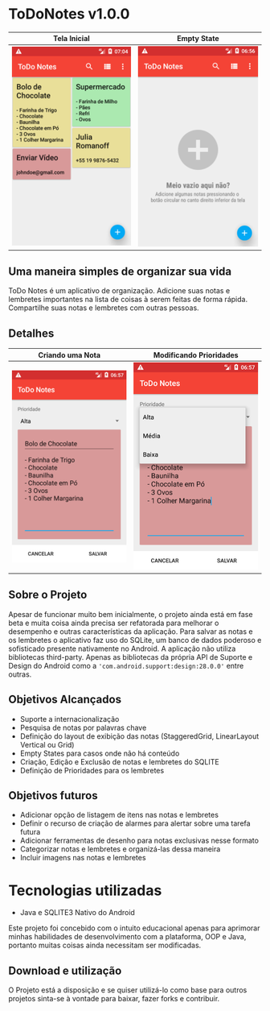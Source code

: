# ToDoNotes v1.0.0
| Tela Inicial             |  Empty State             | 
:-------------------------:|:-------------------------:
![Tela inicial](https://raw.githubusercontent.com/eduardowgmendes/ToDoNotes/master/Screenshot_1562493857.png) | ![Sem conteúdo](https://raw.githubusercontent.com/eduardowgmendes/ToDoNotes/master/Screenshot_1562493389.png)


## Uma maneira simples de organizar sua vida
ToDo Notes é um aplicativo de organização. Adicione suas notas e lembretes importantes na lista de coisas à serem feitas de forma rápida. Compartilhe suas notas e lembretes com outras pessoas. 

## Detalhes


Criando uma Nota           |  Modificando Prioridades | 
:-------------------------:|:-------------------------:
![Criando uma nota](https://raw.githubusercontent.com/eduardowgmendes/ToDoNotes/master/Screenshot_1562493468.png) | ![Modificando prioridades](https://raw.githubusercontent.com/eduardowgmendes/ToDoNotes/master/Screenshot_1562493473.png)

## Sobre o Projeto 
Apesar de funcionar muito bem inicialmente, o projeto ainda está em fase beta e muita coisa ainda precisa ser refatorada para melhorar o desempenho e outras características da aplicação. Para salvar as notas e os lembretes o aplicativo faz uso do SQLite, um banco de dados poderoso e sofisticado presente nativamente no Android.
A aplicação não utiliza bibliotecas third-party. Apenas as bibliotecas da própria API de Suporte e Design do Android como a ```'com.android.support:design:28.0.0'``` entre outras.

## Objetivos Alcançados
- Suporte a internacionalização
- Pesquisa de notas por palavras chave
- Definição do layout de exibição das notas (StaggeredGrid, LinearLayout Vertical ou Grid)
- Empty States para casos onde não há conteúdo 
- Criação, Edição e Exclusão de notas e lembretes do SQLITE
- Definição de Prioridades para os lembretes

## Objetivos futuros 
- Adicionar opção de listagem de itens nas notas e lembretes 
- Definir o recurso de criação de alarmes para alertar sobre uma tarefa futura
- Adicionar ferramentas de desenho para notas exclusivas nesse formato 
- Categorizar notas e lembretes e organizá-las dessa maneira 
- Incluir imagens nas notas e lembretes

# Tecnologias utilizadas
- Java e SQLITE3 Nativo do Android

Este projeto foi concebido com o intuito educacional apenas para aprimorar minhas habilidades de desenvolvimento com a plataforma, OOP e Java, portanto muitas coisas ainda necessitam ser modificadas. 

## Download e utilização  
O Projeto está a disposição e se quiser utilizá-lo como base para outros projetos sinta-se à vontade para baixar, fazer forks e contribuir.
